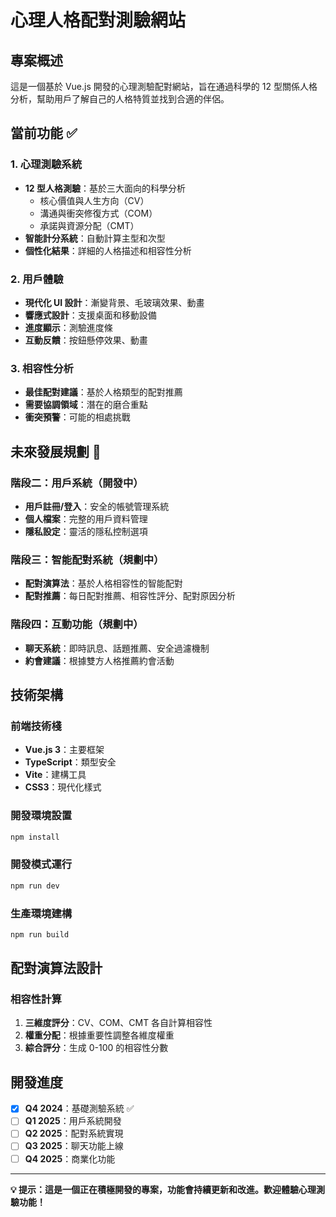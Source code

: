 # 心理人格配對測驗網站

## 專案概述

這是一個基於 Vue.js 開發的心理測驗配對網站，旨在通過科學的 12 型關係人格分析，幫助用戶了解自己的人格特質並找到合適的伴侶。

## 當前功能 ✅

### 1. 心理測驗系統
- **12 型人格測驗**：基於三大面向的科學分析
  - 核心價值與人生方向（CV）
  - 溝通與衝突修復方式（COM）
  - 承諾與資源分配（CMT）
- **智能計分系統**：自動計算主型和次型
- **個性化結果**：詳細的人格描述和相容性分析

### 2. 用戶體驗
- **現代化 UI 設計**：漸變背景、毛玻璃效果、動畫
- **響應式設計**：支援桌面和移動設備
- **進度顯示**：測驗進度條
- **互動反饋**：按鈕懸停效果、動畫

### 3. 相容性分析
- **最佳配對建議**：基於人格類型的配對推薦
- **需要協調領域**：潛在的磨合重點
- **衝突預警**：可能的相處挑戰

## 未來發展規劃 🚀

### 階段二：用戶系統（開發中）
- **用戶註冊/登入**：安全的帳號管理系統
- **個人檔案**：完整的用戶資料管理
- **隱私設定**：靈活的隱私控制選項

### 階段三：智能配對系統（規劃中）
- **配對演算法**：基於人格相容性的智能配對
- **配對推薦**：每日配對推薦、相容性評分、配對原因分析

### 階段四：互動功能（規劃中）
- **聊天系統**：即時訊息、話題推薦、安全過濾機制
- **約會建議**：根據雙方人格推薦約會活動

## 技術架構

### 前端技術棧
- **Vue.js 3**：主要框架
- **TypeScript**：類型安全
- **Vite**：建構工具
- **CSS3**：現代化樣式

### 開發環境設置

```sh
npm install
```

### 開發模式運行

```sh
npm run dev
```

### 生產環境建構

```sh
npm run build
```

## 配對演算法設計

### 相容性計算
1. **三維度評分**：CV、COM、CMT 各自計算相容性
2. **權重分配**：根據重要性調整各維度權重
3. **綜合評分**：生成 0-100 的相容性分數

## 開發進度

- [x] **Q4 2024**：基礎測驗系統 ✅
- [ ] **Q1 2025**：用戶系統開發
- [ ] **Q2 2025**：配對系統實現
- [ ] **Q3 2025**：聊天功能上線
- [ ] **Q4 2025**：商業化功能

---

**💡 提示：這是一個正在積極開發的專案，功能會持續更新和改進。歡迎體驗心理測驗功能！**
